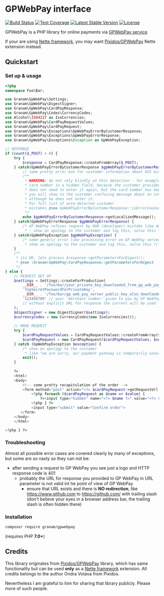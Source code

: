 # GPWebPay interface
[![Build Status](https://travis-ci.org/jaroslavtyc/granam-gpwebpay.svg?branch=master)](https://travis-ci.org/jaroslavtyc/granam-gpwebpay)
[![Test Coverage](https://codeclimate.com/github/jaroslavtyc/granam-gpwebpay/badges/coverage.svg)](https://codeclimate.com/github/jaroslavtyc/granam-gpwebpay/coverage)
[![Latest Stable Version](https://poser.pugx.org/granam/gpwebpay/v/stable)](https://packagist.org/packages/granam/gpwebpay)
[![License](https://poser.pugx.org/granam/gpwebpay/license)](https://packagist.org/packages/granam/gpwebpay)

GPWebPay is a PHP library for online payments via [GPWebPay service](http://www.gpwebpay.cz/en)

If your are using [Nette framework](https://nette.org/en/), you may want
[Pixidos/GPWebPay](https://github.com/Pixidos/GPWebPay) Nette extension instead.

## Quickstart

### Set up & usage

```php
<?php
namespace Foo\Bar;

use Granam\GpWebPay\Settings;
use Granam\GpWebPay\DigestSigner;
use Granam\GpWebPay\CardPayResponse;
use Granam\GpWebPay\Codes\CurrencyCodes;
use Alcohol\ISO4217 as IsoCurrencies;
use Granam\GpWebPay\CardPayRequestValues;
use Granam\GpWebPay\CardPayRequest;
use Granam\GpWebPay\Exceptions\GpWebPayErrorByCustomerResponse;
use Granam\GpWebPay\Exceptions\GpWebPayErrorResponse;
use Granam\GpWebPay\Exceptions\Exception as GpWebPayException;

// RESPONSE
if (count($_POST) > 0) {
    try {
        $response = CardPayResponse::createFromArray($_POST);
    } catch(GpWebPayErrorByCustomerResponse $gpWebPayErrorByCustomerResponse) {
        // some pretty error box for customer information about HIS mistake like invalid card number
        /**
         * WARNING: do not rely blindly on this detection - for example if YOU (developer) are sending
         * card number in a hidden field, because the customer provided it to its account before and
         * does not need to enter it again, but the card number has been refused by GP WebPay,
         * you will show to the customer confusing message about an invalid card number,
         * although he does not enter it.
         * For full list of auto-detected customer
         * mistakes @see GpWebPayErrorByCustomerResponse::isErrorCausedByCustomer
         */
        echo $gpWebPayErrorByCustomerResponse->getLocalizedMessage();
    } catch(GpWebPayErrorResponse $gpWebPayErrorResponse) {
        /* GP WebPay refuses request by OUR (developer) mistake like duplicate order number
         * - show an apology to the customer and log this, solve this */
    } catch(GpWebPayException $gpWebPayException) {
        /* some generic error like processing error on GP WebPay server,
         * show an apology to the customer and log this, solve this */
    }
    /**
     * its OK, lets process $response->getParametersForDigest();
     * @see \Granam\GpWebPay\CardPayResponse::getParametersForDigest
     */
} else {
    // REQUEST SET UP
    $settings = Settings::createForProduction(
        __DIR__ . '/foo/bar/your_private_key_downloaded_from_gp_web_pay.pem',
        'TopSecretPasswordForPrivateKey',
        __DIR__ . '/foo/bar/gp_web_pay_server_public_key_also_downloaded_from_gp_web_pay.pem',
        '123456789' // your 'merchant number' given to you by GP WebPay
        // without explicit URL for response the current will be used - INCLUDING query string
    );
    $digestSigner = new DigestSigner($settings);
    $currencyCodes = new CurrencyCodes(new IsoCurrencies());
    
    // MAKE REQUEST
    try {
        $cardPayRequestValues = CardPayRequestValues::createFromArray($_POST, $currencyCodes);
        $cardPayRequest = new CardPayRequest($cardPayRequestValues, $settings, $digestSigner);
    } catch (GpWebPayException $exception) {
        /* show an apology to the customer
         * like "we are sorry, our payment gateway is temporarily unavailable" and log it, solve it */
        exit();
    }
    
    ?>
    <html>
    <body>
        <!-- some pretty recapitulation of the order -->
        <form method="post" action="<?= $cardPayRequest->getRequestUrl() ?>">
            <?php foreach ($cardPayRequest as $name => $value) {
                ?><input type="hidden" name="<?= $name ?>" value="<?= $value ?>"
            <?php } ?>
            <input type="submit" value="Confirm order">
       </form>
    </body>
    </html>

<?php } ?>


```

### Troubleshooting

Almost all possible error cases are covered clearly by many of exceptions, but some are so nasty so they can not be:
 - after sending a request to GP WebPay you see just a logo and HTTP response code is 401
    - probably the URL for response you provided to GP WebPay in URL parameter is not valid int he point of view of GP WebPay
        - ensure that URL exists and there is **NO redirection**, like https://www.github.com to https://github.com/ with trailing slash
        (don't believe your eyes in a browser address bar, the trailing slash is often hidden there)

### Installation

```sh
composer require granam/gpwebpay
```
(requires PHP **7.0+**)

## Credits
This library originates from [Pixidos/GPWebPay](https://github.com/Pixidos/GPWebPay) library, which has same
functionality but can be used **only** as a [Nette framework](https://nette.org/en/) extension.
All credits belongs to the author Ondra Votava from Pixidos.

Nevertheless I am grateful to him for sharing that library publicly. Please more of such people.
